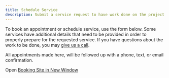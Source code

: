 ```yaml
---
title: Schedule Service
description: Submit a service request to have work done on the project of your choosing
---
```


To book an appointment or schedule service, use the form below. Some services have additional details that 
need to be provided in order to properly prepare for the requested service. If you have questions about 
the work to be done, you may <a href="tel:(334) 595-9690">give us a call</a>.

All appointments made here, will be followed up with a phone, text, or email confirmation.

<p></p>

<script async src='https://square.site/appointments/buyer/widget/jk123kyje3db16/L1VAAW55MM5GS.js'></script>

<p></p>

Open 
<a href="https://square.site/book/L1VAAW55MM5GS/robinson-handy-and-technology-services-llc" 
target="_blank">Booking Site in New Window</a>

